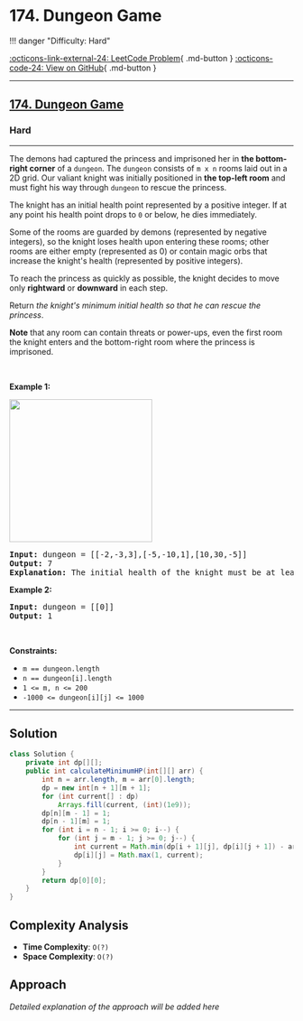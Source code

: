 # 174. Dungeon Game

!!! danger "Difficulty: Hard"

[:octicons-link-external-24: LeetCode Problem](https://leetcode.com/problems/dungeon-game/){ .md-button }
[:octicons-code-24: View on GitHub](https://github.com/RAJ8664/Leetcode/tree/master/0174-dungeon-game){ .md-button }

---

<h2><a href="https://leetcode.com/problems/dungeon-game">174. Dungeon Game</a></h2><h3>Hard</h3><hr><p>The demons had captured the princess and imprisoned her in <strong>the bottom-right corner</strong> of a <code>dungeon</code>. The <code>dungeon</code> consists of <code>m x n</code> rooms laid out in a 2D grid. Our valiant knight was initially positioned in <strong>the top-left room</strong> and must fight his way through <code>dungeon</code> to rescue the princess.</p>

<p>The knight has an initial health point represented by a positive integer. If at any point his health point drops to <code>0</code> or below, he dies immediately.</p>

<p>Some of the rooms are guarded by demons (represented by negative integers), so the knight loses health upon entering these rooms; other rooms are either empty (represented as 0) or contain magic orbs that increase the knight&#39;s health (represented by positive integers).</p>

<p>To reach the princess as quickly as possible, the knight decides to move only <strong>rightward</strong> or <strong>downward</strong> in each step.</p>

<p>Return <em>the knight&#39;s minimum initial health so that he can rescue the princess</em>.</p>

<p><strong>Note</strong> that any room can contain threats or power-ups, even the first room the knight enters and the bottom-right room where the princess is imprisoned.</p>

<p>&nbsp;</p>
<p><strong class="example">Example 1:</strong></p>
<img alt="" src="https://assets.leetcode.com/uploads/2021/03/13/dungeon-grid-1.jpg" style="width: 253px; height: 253px;" />
<pre>
<strong>Input:</strong> dungeon = [[-2,-3,3],[-5,-10,1],[10,30,-5]]
<strong>Output:</strong> 7
<strong>Explanation:</strong> The initial health of the knight must be at least 7 if he follows the optimal path: RIGHT-&gt; RIGHT -&gt; DOWN -&gt; DOWN.
</pre>

<p><strong class="example">Example 2:</strong></p>

<pre>
<strong>Input:</strong> dungeon = [[0]]
<strong>Output:</strong> 1
</pre>

<p>&nbsp;</p>
<p><strong>Constraints:</strong></p>

<ul>
	<li><code>m == dungeon.length</code></li>
	<li><code>n == dungeon[i].length</code></li>
	<li><code>1 &lt;= m, n &lt;= 200</code></li>
	<li><code>-1000 &lt;= dungeon[i][j] &lt;= 1000</code></li>
</ul>


---

## Solution

```java
class Solution {
    private int dp[][];
    public int calculateMinimumHP(int[][] arr) {
        int n = arr.length, m = arr[0].length;
        dp = new int[n + 1][m + 1];
        for (int current[] : dp) 
            Arrays.fill(current, (int)(1e9));
        dp[n][m - 1] = 1;
        dp[n - 1][m] = 1;
        for (int i = n - 1; i >= 0; i--) {
            for (int j = m - 1; j >= 0; j--) {
                int current = Math.min(dp[i + 1][j], dp[i][j + 1]) - arr[i][j];
                dp[i][j] = Math.max(1, current);
            }
        }
        return dp[0][0];
    }
}
```

## Complexity Analysis

- **Time Complexity**: `O(?)`
- **Space Complexity**: `O(?)`

## Approach

*Detailed explanation of the approach will be added here*


